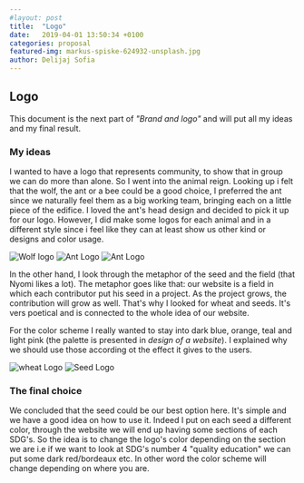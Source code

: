 ```yaml
---
#layout: post
title:  "Logo"
date:   2019-04-01 13:50:34 +0100
categories: proposal
featured-img: markus-spiske-624932-unsplash.jpg
author: Delijaj Sofia
---
```


## Logo
This document is the next part of _"Brand and logo"_ and will put all my ideas and my final result.
### My ideas
I wanted to have a logo that represents community, to show that in group we can do more than alone. So I went into the animal reign. Looking up i felt that the wolf, the ant or a bee could be a good choice, I preferred the ant since we naturally feel them as a big working team, bringing each on a little piece of the edifice. I loved the ant's head design and decided to pick it up for our logo. However, I did make some logos for each animal and in a different style since i feel like they can at least show us other kind or designs and color usage. 

![Wolf logo](https://github.com/developers-market/developers-market.github.io/assets/images/wolfLogo.png "Wolf Logo")
![Ant Logo](https://github.com/developers-market/developers-market.github.io/assets/images/antLogo1.png "Ant Logo")
![Ant Logo](https://github.com/developers-market/developers-market.github.io/assets/images/antLogo2.png "Ant Logo")

In the other hand, I look through the metaphor of the seed and the field (that Nyomi likes a lot). The metaphor goes like that: our website is a field in which each contributor put his seed in a project. As the project grows, the contribution will grow as well. That's why I looked for wheat and seeds. It's vers poetical and is connected to the whole idea of our website.

For the color scheme I really wanted to stay into dark blue, orange, teal and light pink (the palette is presented in _design of a website_). I explained why we should use those according ot the effect it gives to the users.

![wheat Logo](https://github.com/developers-market/developers-market.github.io/assets/images/wheatLogo.png "Wheat Logo")
![Seed Logo](https://github.com/developers-market/developers-market.github.io/assets/images/final.png "Seed Logo")

### The final choice
We concluded that the seed could be our best option here. It's simple and we have a good idea on how to use it. Indeed I put on each seed a different color, through the website we will end up having some sections of each SDG's. So the idea is to change the logo's color depending on the section we are i.e if we want to look at SDG's number 4 "quality education" we can put some dark red/bordeaux etc. In other word the color scheme will change depending on where you are.
